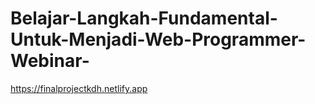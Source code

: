 # Belajar-Langkah-Fundamental-Untuk-Menjadi-Web-Programmer-Webinar-
https://finalprojectkdh.netlify.app
